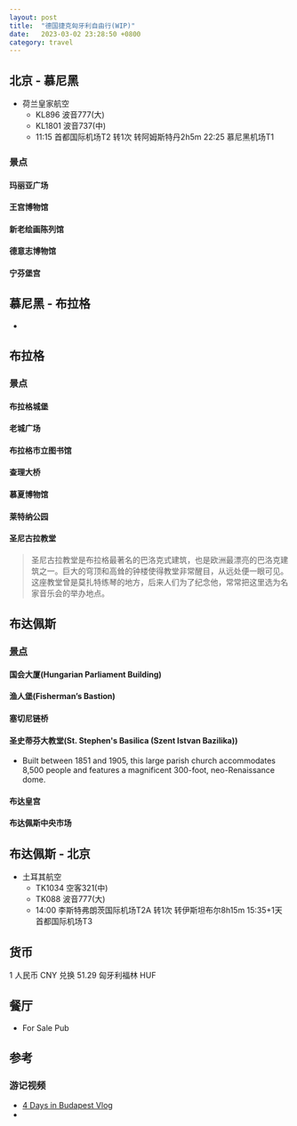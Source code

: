 ```yaml
---
layout: post
title:  "德国捷克匈牙利自由行(WIP)"
date:   2023-03-02 23:28:50 +0800
category: travel
---
```


## 北京 - 慕尼黑

- 荷兰皇家航空
  - KL896 波音777(大)
  - KL1801 波音737(中)
  - 11:15 首都国际机场T2 转1次 转阿姆斯特丹2h5m 22:25 慕尼黑机场T1

### 景点

#### 玛丽亚广场

#### 王宫博物馆

#### 新老绘画陈列馆

#### 德意志博物馆

#### 宁芬堡宫

## 慕尼黑 - 布拉格

- 

## 布拉格

### 景点

#### 布拉格城堡

#### 老城广场

#### 布拉格市立图书馆


#### 查理大桥

#### 慕夏博物馆

#### 莱特纳公园

#### 圣尼古拉教堂

> 圣尼古拉教堂是布拉格最著名的巴洛克式建筑，也是欧洲最漂亮的巴洛克建筑之一。巨大的穹顶和高耸的钟楼使得教堂非常醒目，从远处便一眼可见。这座教堂曾是莫扎特练琴的地方，后来人们为了纪念他，常常把这里选为名家音乐会的举办地点。

## 布达佩斯

### [景点](https://www.tripadvisor.com/Attractions-g274887-Activities-oa0-Budapest_Central_Hungary.html)

#### 国会大厦(Hungarian Parliament Building)

#### 渔人堡(Fisherman’s Bastion)



#### 塞切尼链桥

#### 圣史蒂芬大教堂(St. Stephen's Basilica (Szent Istvan Bazilika))

- Built between 1851 and 1905, this large parish church accommodates 8,500 people and features a magnificent 300-foot, neo-Renaissance dome.

#### 布达皇宫

#### 布达佩斯中央市场

## 布达佩斯 - 北京

- 土耳其航空 
  - TK1034 空客321(中)
  - TK088 波音777(大)
  - 14:00 李斯特弗朗茨国际机场T2A 转1次 转伊斯坦布尔8h15m 15:35+1天 首都国际机场T3

## 货币

1 人民币 CNY 兑换 51.29 匈牙利福林 HUF

## 餐厅

- For Sale Pub

## 参考

### 游记视频

- [4 Days in Budapest Vlog](https://www.youtube.com/watch?v=TLD-2g7Tm7A)
- 